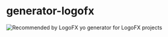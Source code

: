 # generator-logofx
![Recommended by LogoFX](https://img.shields.io/badge/logofx-recommended-blue.svg?style=plastic)
yo generator for LogoFX projects
